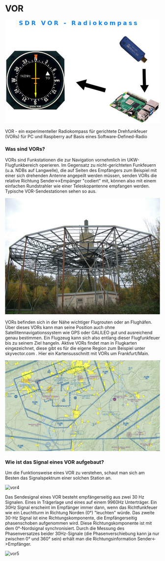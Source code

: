 # VOR

![vor](https://github.com/BM45/VOR/blob/main/pics4www/VOR.jpg)

VOR - ein experimenteller Radiokompass für gerichtete Drehfunkfeuer (VORs) für PC und Raspberry auf Basis eines Software-Defined-Radio

### Was sind VORs?

VORs sind Funkstationen die zur Navigation vornehmlich im UKW-Flugfunkbereich operieren. Im Gegensatz zu nicht-gerichteten Funkfeuern (u.a. NDBs auf Langwelle), die auf Seiten des Empfängers zum Beispiel mit einer sich drehenden Antenne angepeilt werden müssen, senden VORs die relative Richtung Sender<->Empänger "codiert" mit, können also mit einem einfachen Rundstrahler wie einer Teleskopantenne empfangen werden. Typische VOR-Sendestationen sehen so aus.

![vor2](https://github.com/BM45/VOR/blob/main/pics4www/vorreal.jpg)

VORs befinden sich in der Nähe wichtiger Flugrouten oder an Flughäfen. Über dieses VORs kann man seine Position auch ohne Satellitennavigationssystem wie GPS oder GALILEO gut und ausreichend genau bestimmen. Ein Flugzeug kann sich also entlang dieser Flugfunkfeuer bis zu seinem Ziel hangeln. Aktive VORs findet man in Flugkarten eingezeichnet, diese gibt es für die eigene Region zum Beispiel unter skyvector.com . Hier ein Kartensusschnitt mit VORs um Frankfurt/Main.

![vor3](https://github.com/BM45/VOR/blob/main/pics4www/skyvector_com.jpg)

### Wie ist das Signal eines VOR aufgebaut?

Um die Funktionsweise eines VOR zu verstehen, schaut man sich am Besten das Signalspektrum einer solchen Station an.

![vor4](https://github.com/BM45/VOR/blob/main/pics4www/spectrum_vor.jpg)

Das Sendesignal eines VOR besteht empfängerseitig aus zwei 30 Hz Signalen. Eines in Trägerlage und eines auf einem 9960Hz Unterträger. Ein 30Hz Signal erscheint im Empfänger immer dann, wenn das Richtfunkfeuer wie ein Leuchtturm in Richtung Norden (0°) "leuchten" würde. Das zweite 30-Hz Signal ist eine Richtungskomponente, die Empfängerseitig phasenschoben aufgenommen wird. Diese Richtungskomponente ist mit dem 0°-Nordsignal synchronisiert. Durch die Messung des Phasenversatzes beider 30Hz-Signale (die Phasenverschiebung kann ja nur zwischen 0° und 360° sein) erhält man die Richtungsinformation Sender<->Empfänger.

![vor5](https://upload.wikimedia.org/wikipedia/commons/d/d1/VOR_principle.gif)
